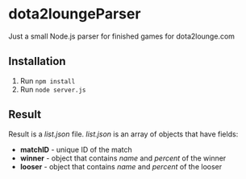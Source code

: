 # dota2loungeParser

Just a small Node.js parser for finished games for dota2lounge.com

## Installation
1. Run `npm install`
2. Run `node server.js`

## Result
Result is a *list.json* file. *list.json* is an array of objects that have fields:
* **matchID** - unique ID of the match
* **winner** - object that contains *name* and *percent* of the winner
* **looser** - object that contains *name* and *percent* of the looser
